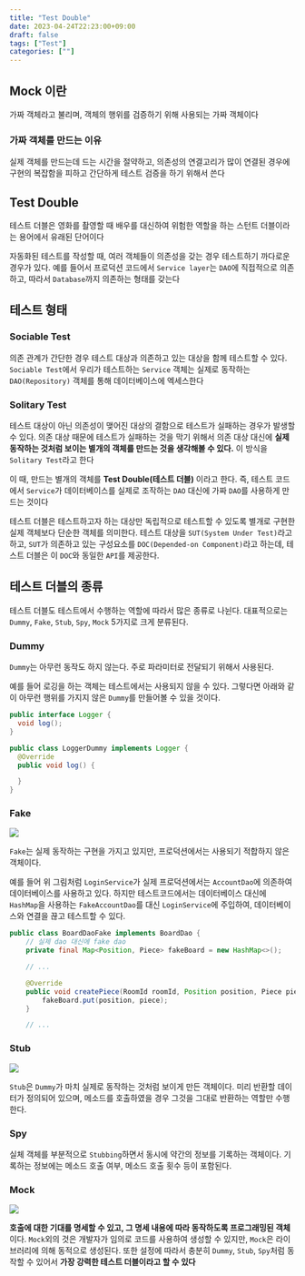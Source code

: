 ```yaml
---
title: "Test Double"
date: 2023-04-24T22:23:00+09:00
draft: false
tags: ["Test"]
categories: [""]
---
```


## Mock 이란

가짜 객체라고 불리며, 객체의 행위를 검증하기 위해 사용되는 가짜 객체이다

### 가짜 객체를 만드는 이유

실제 객체를 만드는데 드는 시간을 절약하고, 의존성의 연결고리가 많이 연결된 경우에 구현의 복잡함을 피하고 간단하게 테스트 검증을 하기 위해서 쓴다

## Test Double

테스트 더블은 영화를 촬영할 때 배우를 대신하여 위험한 역할을 하는 스턴트 더블이라는 용어에서 유래된 단어이다

자동화된 테스트를 작성할 때, 여러 객체들이 의존성을 갖는 경우 테스트하기 까다로운 경우가 있다. 예를 들어서 프로덕션 코드에서 `Service layer`는 `DAO`에 직접적으로 의존하고, 따라서 `Database`까지 의존하는 형태를 갖는다

## 테스트 형태

### Sociable Test

의존 관계가 간단한 경우 테스트 대상과 의존하고 있는 대상을 함께 테스트할 수 있다. `Sociable Test`에서 우리가 테스트하는 `Service` 객체는 실제로 동작하는 `DAO(Repository)` 객체를 통해 데이터베이스에 엑세스한다

### Solitary Test

테스트 대상이 아닌 의존성이 맺어진 대상의 결함으로 테스트가 실패하는 경우가 발생할 수 있다. 의존 대상 때문에 테스트가 실패하는 것을 막기 위해서 의존 대상 대신에 **실제 동작하는 것처럼 보이는 별개의 객체를 만드는 것을 생각해볼 수 있다.** 이 방식을 `Solitary Test`라고 한다

이 때, 만드는 별개의 객체를 **Test Double(테스트 더블)** 이라고 한다. 즉, 테스트 코드에서 `Service`가 데이터베이스를 실제로 조작하는 `DAO` 대신에 가짜 `DAO`를 사용하게 만드는 것이다

테스트 더블은 테스트하고자 하는 대상만 독립적으로 테스트할 수 있도록 별개로 구현한 실제 객체보다 단순한 객체를 의미한다. 테스트 대상을 `SUT(System Under Test)`라고 하고, `SUT`가 의존하고 있는 구성요소를 `DOC(Depended-on Component)`라고 하는데, 테스트 더블은 이 `DOC`와 동일한 `API`를 제공한다.

## 테스트 더블의 종류

테스트 더블도 테스트에서 수행하는 역할에 따라서 많은 종류로 나뉜다. 대표적으로는 `Dummy`, `Fake`, `Stub`, `Spy`, `Mock` 5가지로 크게 분류된다.

### Dummy

`Dummy`는 아무런 동작도 하지 않는다. 주로 파라미터로 전달되기 위해서 사용된다.

예를 들어 로깅을 하는 객체는 테스트에서는 사용되지 않을 수 있다. 그렇다면 아래와 같이 아무런 행위를 가지지 않은 `Dummy`를 만들어볼 수 있을 것이다.

```java
public interface Logger {
  void log();
}
```

```java
public class LoggerDummy implements Logger {
  @Override
  public void log() {

  }
}
```

### Fake

[![](https://miro.medium.com/v2/resize:fit:1400/format:webp/0*snrzYwepyaPu3uC9.png)](https://miro.medium.com/v2/resize:fit:1400/format:webp/0*snrzYwepyaPu3uC9.png)

`Fake`는 실제 동작하는 구현을 가지고 있지만, 프로덕션에서는 사용되기 적합하지 않은 객체이다.

예를 들어 위 그림처럼 `LoginService`가 실제 프로덕션에서는 `AccountDao`에 의존하여 데이터베이스를 사용하고 있다. 하지만 테스트코드에서는 데이터베이스 대신에 `HashMap`을 사용하는 `FakeAccountDao`를 대신 `LoginService`에 주입하여, 데이터베이스와 연결을 끊고 테스트할 수 있다.

```java
public class BoardDaoFake implements BoardDao {
    // 실제 dao 대신에 fake dao
    private final Map<Position, Piece> fakeBoard = new HashMap<>();

    // ...

    @Override
    public void createPiece(RoomId roomId, Position position, Piece piece) {
        fakeBoard.put(position, piece);
    }

    // ...
```

### Stub

[![](https://miro.medium.com/v2/resize:fit:1400/format:webp/0*KdpZaEVy6GNnrUpB.png)](https://miro.medium.com/v2/resize:fit:1400/format:webp/0*KdpZaEVy6GNnrUpB.png)

`Stub`은 `Dummy`가 마치 실제로 동작하는 것처럼 보이게 만든 객체이다. 미리 반환할 데이터가 정의되어 있으며, 메소드를 호출하였을 경우 그것을 그대로 반환하는 역할만 수행한다.

### Spy

실체 객체를 부분적으로 `Stubbing`하면서 동시에 약간의 정보를 기록하는 객체이다. 기록하는 정보에는 메소드 호출 여부, 메소드 호출 횟수 등이 포함된다.

### Mock

[![](https://miro.medium.com/v2/resize:fit:1400/format:webp/0*k7mwTF60slyMxRlm.png)](https://miro.medium.com/v2/resize:fit:1400/format:webp/0*k7mwTF60slyMxRlm.png)

**호출에 대한 기대를 명세할 수 있고, 그 명세 내용에 따라 동작하도록 프로그래밍된 객체**이다. `Mock`외의 것은 개발자가 임의로 코드를 사용하여 생성할 수 있지만, `Mock`은 라이브러리에 의해 동적으로 생성된다. 또한 설정에 따라서 충분히 `Dummy`, `Stub`, `Spy`처럼 동작할 수 있어서 **가장 강력한 테스트 더블이라고 할 수 있다**
